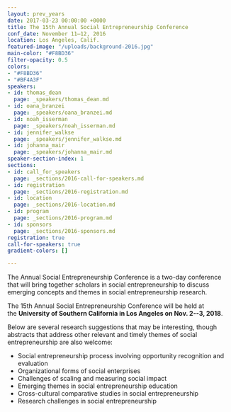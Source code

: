 ```yaml
---
layout: prev_years
date: 2017-03-23 00:00:00 +0000
title: The 15th Annual Social Entrepreneurship Conference
conf_date: November 11–12, 2016
location: Los Angeles, Calif.
featured-image: "/uploads/background-2016.jpg"
main-color: "#F8BD36"
filter-opacity: 0.5
colors:
- "#F8BD36"
- "#BF4A3F"
speakers:
- id: thomas_dean
  page: _speakers/thomas_dean.md
- id: oana_branzei
  page: _speakers/oana_branzei.md
- id: noah_isserman
  page: _speakers/noah_isserman.md
- id: jennifer_walkse
  page: _speakers/jennifer_walkse.md
- id: johanna_mair
  page: _speakers/johanna_mair.md
speaker-section-index: 1
sections:
- id: call_for_speakers
  page: _sections/2016-call-for-speakers.md
- id: registration
  page: _sections/2016-registration.md
- id: location
  page: _sections/2016-location.md
- id: program
  page: _sections/2016-program.md
- id: sponsors
  page: _sections/2016-sponsors.md
registration: true
call-for-speakers: true
gradient-colors: []

---
```

The Annual Social Entrepreneurship Conference is a two-day conference that will bring together scholars in social entrepreneurship to discuss emerging concepts and themes in social entrepreneurship research.

The 15th Annual Social Entrepreneurship Conference will be held at the **University of Southern California in Los Angeles on Nov. 2--3, 2018**.

Below are several research suggestions that may be interesting, though abstracts that address other relevant and timely themes of social entrepreneurship are also welcome:

* Social entrepreneurship process involving opportunity recognition and evaluation
* Organizational forms of social enterprises
* Challenges of scaling and measuring social impact
* Emerging themes in social entrepreneurship education
* Cross-cultural comparative studies in social entrepreneurship
* Research challenges in social entrepreneurship